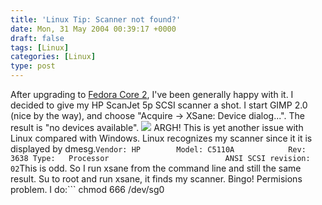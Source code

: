 ```yaml
---
title: 'Linux Tip: Scanner not found?'
date: Mon, 31 May 2004 00:39:17 +0000
draft: false
tags: [Linux]
categories: [Linux]
type: post
---
```


After upgrading to [Fedora Core 2](http://fedora.redhat.com), I've been generally happy with it. I decided to give my HP ScanJet 5p SCSI scanner a shot. I start GIMP 2.0 (nice by the way), and choose "Acquire -> XSane: Device dialog...". The result is "no devices available". ![](http://jroller.com/resources/jmrodri/xsane_no_dev.png) ARGH! This is yet another issue with Linux compared with Windows. Linux recognizes my scanner since it it is displayed by dmesg.```
  Vendor: HP        Model: C5110A            Rev: 3638
  Type:   Processor                          ANSI SCSI revision: 02
```This is odd. So I run xsane from the command line and still the same result. Su to root and run xsane, it finds my scanner. Bingo! Permisions problem. I do:```
chmod 666 /dev/sg0
```Restart GIMP, and viola, I can scan. Again, from a user's point of view, I shouldn't have to do this. It should be automatic or during installation I should be asked "Allow non-root to use scanner?" Personally everyone should be able to use the scanner, so it should've been setup correctly by default.
